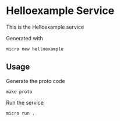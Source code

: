 # Helloexample Service

This is the Helloexample service

Generated with

```
micro new helloexample
```

## Usage

Generate the proto code

```
make proto
```

Run the service

```
micro run .
```